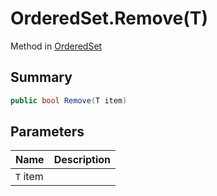 # OrderedSet.Remove(T)

Method in [OrderedSet](/docs/api/csharp/yarn.compiler.upgrader.orderedset.md)

## Summary



```csharp
public bool Remove(T item)
```

## Parameters

|Name|Description|
|:---|:---|
|`T` item||

